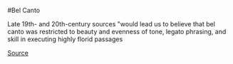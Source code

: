 #Bel Canto

Late 19th- and 20th-century sources "would lead us to believe that bel canto was restricted to beauty and evenness of tone, legato phrasing, and skill in executing highly florid passages

[Source](https://en.wikipedia.org/wiki/Bel_canto#History_of_the_term_and_its_various_definitions)
